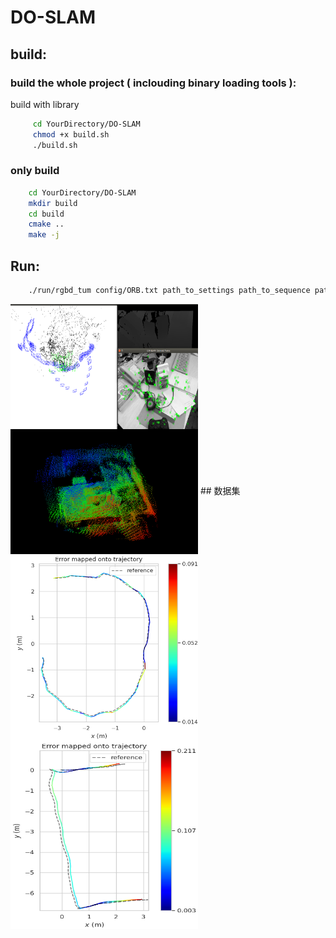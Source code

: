 # DO-SLAM

## build:

### build the whole project ( inclouding binary loading tools ):

build with library

```bash
     cd YourDirectory/DO-SLAM
     chmod +x build.sh
     ./build.sh
```

### only build

```bash
    cd YourDirectory/DO-SLAM
    mkdir build
    cd build
    cmake ..
    make -j
```

## Run:

```bash
    ./run/rgbd_tum config/ORB.txt path_to_settings path_to_sequence path_to_association
```
 <img src="./RUN.png" width = "300" height = "200" alt="图片名称" align=left />

<img src="./map.png" width = "300" height = "200" alt="图片名称" align=center />
## 数据集
 <img src="./fr3-lc-ape.png" width = "300" height = "300" alt="图片名称" align=left />

<img src="./room-ape.png" width = "300" height = "300" alt="图片名称" align=center />